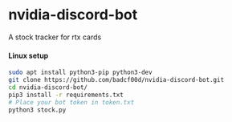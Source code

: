 # nvidia-discord-bot
A stock tracker for rtx cards

#### Linux setup
```bash
sudo apt install python3-pip python3-dev
git clone https://github.com/badcf00d/nvidia-discord-bot.git
cd nvidia-discord-bot/
pip3 install -r requirements.txt
# Place your bot token in token.txt
python3 stock.py
```
